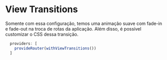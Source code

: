 # View Transitions

Somente com essa configuração, temos uma animação suave com fade-in e fade-out na troca de rotas da aplicação. Além disso, é possível customizar o CSS dessa transição.

```ts
  providers: [
    provideRouter(withViewTransitions())
  ]
```
